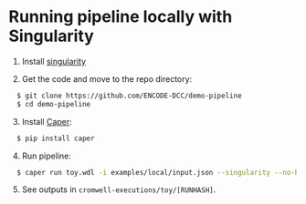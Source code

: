 # Running pipeline locally with Singularity

1. Install [singularity](https://www.sylabs.io/guides/2.6/user-guide/installation.html)

2. Get the code and move to the repo directory:

```bash
  $ git clone https://github.com/ENCODE-DCC/demo-pipeline
  $ cd demo-pipeline
```

3. Install [Caper](https://github.com/ENCODE-DCC/caper/):

```bash
  $ pip install caper
```

4. Run pipeline:

```bash
  $ caper run toy.wdl -i examples/local/input.json --singularity --no-build-singularity
```

5. See outputs in `cromwell-executions/toy/[RUNHASH]`.
